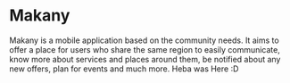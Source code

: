 # Makany
Makany is a mobile application based on the community needs. It aims to offer a  place for users who share the same region to easily communicate, know more about services and places around them, be notified about any new offers, plan for events and much more.
Heba was Here :D
